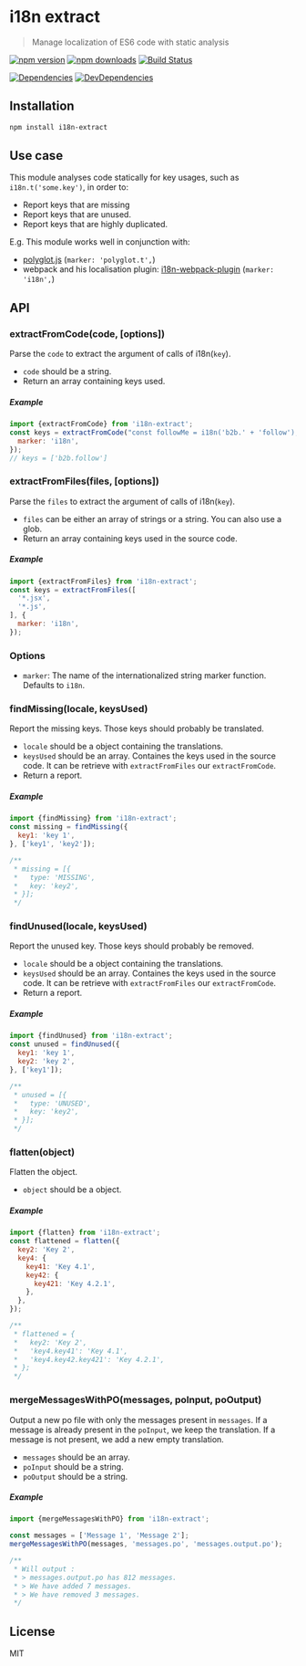 # i18n extract

> Manage localization of ES6 code with static analysis

[![npm version](https://img.shields.io/npm/v/i18n-extract.svg?style=flat-square)](https://www.npmjs.com/package/i18n-extract)
[![npm downloads](https://img.shields.io/npm/dm/i18n-extract.svg?style=flat-square)](https://www.npmjs.com/package/i18n-extract)
[![Build Status](https://travis-ci.org/oliviertassinari/i18n-extract.svg?branch=master)](https://travis-ci.org/oliviertassinari/i18n-extract)

[![Dependencies](https://img.shields.io/david/oliviertassinari/i18n-extract.svg?style=flat-square)](https://david-dm.org/oliviertassinari/i18n-extract)
[![DevDependencies](https://img.shields.io/david/dev/oliviertassinari/i18n-extract.svg?style=flat-square)](https://david-dm.org/oliviertassinari/i18n-extract#info=devDependencies&view=list)

## Installation

```sh
npm install i18n-extract
```

## Use case

This module analyses code statically for key usages, such as `i18n.t('some.key')`, in order to:

- Report keys that are missing
- Report keys that are unused.
- Report keys that are highly duplicated.

E.g. This module works well in conjunction with:
- [polyglot.js](https://github.com/airbnb/polyglot.js) (`marker: 'polyglot.t',`)
- webpack and his localisation plugin: [i18n-webpack-plugin](https://github.com/webpack/i18n-webpack-plugin) (`marker: 'i18n',`)

## API

### extractFromCode(code, [options])

Parse the `code` to extract the argument of calls of i18n(`key`).

- `code` should be a string.
- Return an array containing keys used.

##### Example

```js
import {extractFromCode} from 'i18n-extract';
const keys = extractFromCode("const followMe = i18n('b2b.' + 'follow');", {
  marker: 'i18n',
});
// keys = ['b2b.follow']
```

### extractFromFiles(files, [options])

Parse the `files` to extract the argument of calls of i18n(`key`).

- `files` can be either an array of strings or a string. You can also use a glob.
- Return an array containing keys used in the source code.

##### Example

```js
import {extractFromFiles} from 'i18n-extract';
const keys = extractFromFiles([
  '*.jsx',
  '*.js',
], {
  marker: 'i18n',
});
```

### Options

- `marker`: The name of the internationalized string marker function. Defaults to `i18n`.

### findMissing(locale, keysUsed)

Report the missing keys. Those keys should probably be translated.

- `locale` should be a object containing the translations.
- `keysUsed` should be an array. Containes the keys used in the source code.
It can be retrieve with `extractFromFiles` our `extractFromCode`.
- Return a report.

##### Example

```js
import {findMissing} from 'i18n-extract';
const missing = findMissing({
  key1: 'key 1',
}, ['key1', 'key2']);

/**
 * missing = [{
 *   type: 'MISSING',
 *   key: 'key2',
 * }];
 */
```

### findUnused(locale, keysUsed)

Report the unused key. Those keys should probably be removed.

- `locale` should be a object containing the translations.
- `keysUsed` should be an array. Containes the keys used in the source code.
It can be retrieve with `extractFromFiles` our `extractFromCode`.
- Return a report.

##### Example

```js
import {findUnused} from 'i18n-extract';
const unused = findUnused({
  key1: 'key 1',
  key2: 'key 2',
}, ['key1']);

/**
 * unused = [{
 *   type: 'UNUSED',
 *   key: 'key2',
 * }];
 */
```

### flatten(object)

Flatten the object.

- `object` should be a object.

##### Example

```js
import {flatten} from 'i18n-extract';
const flattened = flatten({
  key2: 'Key 2',
  key4: {
    key41: 'Key 4.1',
    key42: {
      key421: 'Key 4.2.1',
    },
  },
});

/**
 * flattened = {
 *   key2: 'Key 2',
 *   'key4.key41': 'Key 4.1',
 *   'key4.key42.key421': 'Key 4.2.1',
 * };
 */
```

### mergeMessagesWithPO(messages, poInput, poOutput)

Output a new po file with only the messages present in `messages`.
If a message is already present in the `poInput`, we keep the translation.
If a message is not present, we add a new empty translation.

- `messages` should be an array.
- `poInput` should be a string.
- `poOutput` should be a string.

##### Example

```js
import {mergeMessagesWithPO} from 'i18n-extract';

const messages = ['Message 1', 'Message 2'];
mergeMessagesWithPO(messages, 'messages.po', 'messages.output.po');

/**
 * Will output :
 * > messages.output.po has 812 messages.
 * > We have added 7 messages.
 * > We have removed 3 messages.
 */
```

## License

MIT

